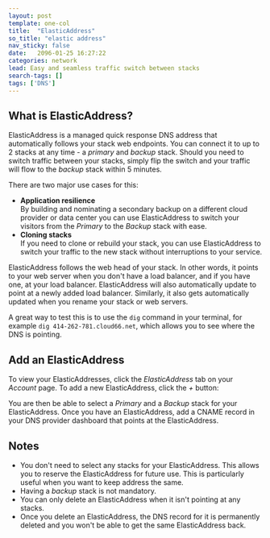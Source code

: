 ```yaml
---
layout: post
template: one-col
title:  "ElasticAddress"
so_title: "elastic address"
nav_sticky: false
date:   2096-01-25 16:27:22
categories: network
lead: Easy and seamless traffic switch between stacks
search-tags: []
tags: ['DNS']
---
```


## What is ElasticAddress? 
ElasticAddress is a managed quick response DNS address that automatically follows your stack web endpoints. You can connect it to up to 2 stacks at any time - a _primary_ and _backup_ stack. Should you need to switch traffic between your stacks, simply flip the switch and your traffic will flow to the _backup_ stack within 5 minutes.

There are two major use cases for this:

- **Application resilience**<br/> By building and nominating a secondary backup on a different cloud provider or data center you can use ElasticAddress to switch your visitors from the _Primary_ to the _Backup_ stack with ease.
- **Cloning stacks**<br/> If you need to clone or rebuild your stack, you can use ElasticAddress to switch your traffic to the new stack without interruptions to your service.

ElasticAddress follows the web head of your stack. In other words, it points to your web server when you don't have a load balancer, and if you have one, at your load balancer. ElasticAddress will also automatically update to point at a newly added load balancer. Similarly, it also gets automatically updated when you rename your stack or web servers.

A great way to test this is to use the `dig` command in your terminal, for example `dig 414-262-781.cloud66.net`, which allows you to see where the DNS is pointing.

## Add an ElasticAddress
To view your ElasticAddresses, click the _ElasticAddress_ tab on your _Account_ page. To add a new ElasticAddress, click the <i>+</i> button:

You are then be able to select a _Primary_ and a _Backup_ stack for your ElasticAddress. Once you have an ElasticAddress, add a CNAME record in your DNS provider dashboard that points at the ElasticAddress.

## Notes
- You don't need to select any stacks for your ElasticAddress. This allows you to reserve the ElasticAddress for future use. This is particularly useful when you want to keep address the same.
- Having a _backup_ stack is not mandatory.
- You can only delete an ElasticAddress when it isn't pointing at any stacks.
- Once you delete an ElasticAddress, the DNS record for it is permanently deleted and you won't be able to get the same ElasticAddress back.
